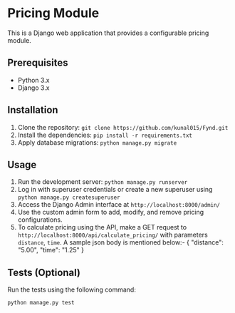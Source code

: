# Pricing Module

This is a Django web application that provides a configurable pricing module.

## Prerequisites
- Python 3.x
- Django 3.x

## Installation
1. Clone the repository: `git clone https://github.com/kunal015/Fynd.git`
2. Install the dependencies: `pip install -r requirements.txt`
3. Apply database migrations: `python manage.py migrate`

## Usage
1. Run the development server: `python manage.py runserver`
2. Log in with superuser credentials or create a new superuser using `python manage.py createsuperuser`
3. Access the Django Admin interface at `http://localhost:8000/admin/`
4. Use the custom admin form to add, modify, and remove pricing configurations.
5. To calculate pricing using the API, make a GET request to `http://localhost:8000/api/calculate_pricing/` with parameters `distance`, `time`.
A sample json body is mentioned below:- 
{
  "distance": "5.00",
  "time": "1.25"
}

## Tests (Optional)
Run the tests using the following command:
```bash
python manage.py test